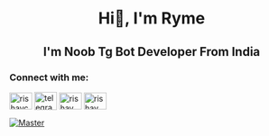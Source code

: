 <h1 align="center">
  <b>Hi👋, I'm Ryme</b>
</h1>

<h2 align="center">
    <b>I'm Noob Tg Bot Developer From India</b>
</h2> 


<h3 align="left">Connect with me:</h3>
<p align="left">
<a href="https://open.spotify.com/user/316nfmyznuhp3nbvzawjj7nft4jy" target="blank"><img align="center" src="https://raw.githubusercontent.com/rahuldkjain/github-profile-readme-generator/master/src/images/icons/Social/spotify.svg" alt="rishavchanda" height="30" width="40" /></a>
<a href="https://iryme.t.me" target="blank"><img align="center" src="https://raw.githubusercontent.com/irymee/iry-me/main/assets/telegram-logo-svgrepo-com.svg" alt="telegram" height="32" width="40" /></a>
<a href="https://instagram.com/iryme_" target="blank"><img align="center" src="https://raw.githubusercontent.com/rahuldkjain/github-profile-readme-generator/master/src/images/icons/Social/instagram.svg" alt="rishav_chanda" height="30" width="40" /></a>
<a href="https://youtube.com/channel/UC3IHHtSv6KOfncx6Dkbc-gA" target="blank"><img align="center" src="https://raw.githubusercontent.com/rahuldkjain/github-profile-readme-generator/master/src/images/icons/Social/youtube.svg" alt="rishav chanda" height="30" width="40" /></a>
</p>

[![Master](https://media.tenor.com/OrjN7fY13F8AAAAi/neon-genesis.gif)](https://ryme.pages.dev)
